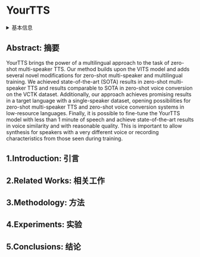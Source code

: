 # YourTTS

<details>
<summary>基本信息</summary>

- 标题: YourTTS: Towards Zero-Shot Multi-Speaker TTS and Zero-Shot Voice Conversion for Everyone
- 作者:
  - 01 [Edresson Casanova](../../Authors/Edresson_Casanova.md)
  - 02 [Julian Weber](../../Authors/Julian_Weber.md)
  - 03 [Christopher Shulby](../../Authors/Christopher_Shulby.md)
  - 04 [Arnaldo Candido Junior](../../Authors/Arnaldo_Candido_Junior.md)
  - 05 [Eren Golge](../../Authors/Eren_Golge.md)
  - 06 [Moacir Antonelli Ponti](../../Authors/Moacir_Antonelli_Ponti.md)
- 机构:
  - [Coqui.AI](../../Institutions/Coqui.AI.md)
- 时间:
  - 预印时间: 2021.12.04 ArXiv v1
  - 预印时间: 2022.01.29 ArXiv v2
  - 预印时间: 2022.02.16 ArXiv v3
  - 预印时间: 2023.04.30 ArXiv v4
  - 更新笔记: 2024.06.18
- 发表:
  - [ICML](../../Publications/ICML.md)
- 链接:
  - [ArXiv](https://arxiv.org/abs/2112.02418)
  - [DOI](https://proceedings.mlr.press/v162/casanova22a.html)
  - [Github](https://github.com/coqui-ai/TTS)
  - [Demo](https://edresson.github.io/YourTTS/)
  - [Scholar](https://scholar.google.com/scholar?cluster=8575580251111777245)
- 标签:
  - [语音合成](../../Tags/SpeechSynthesis.md)
  - [声音转换](../../Tags/VoiceConversion.md)
  - [开源](../../Tags/OpenSource.md)
  - [零样本](../../Tags/Zero-Shot.md)
  - [多说话人](../../Tags/Multi-Speaker.md)
- 页数: 12
- 引用: 46
- 被引: 231
- 数据:

</details>

## Abstract: 摘要

YourTTS brings the power of a multilingual approach to the task of zero-shot multi-speaker TTS.
Our method builds upon the VITS model and adds several novel modifications for zero-shot multi-speaker and multilingual training.
We achieved state-of-the-art (SOTA) results in zero-shot multi-speaker TTS and results comparable to SOTA in zero-shot voice conversion on the VCTK dataset.
Additionally, our approach achieves promising results in a target language with a single-speaker dataset, opening possibilities for zero-shot multi-speaker TTS and zero-shot voice conversion systems in low-resource languages.
Finally, it is possible to fine-tune the YourTTS model with less than 1 minute of speech and achieve state-of-the-art results in voice similarity and with reasonable quality.
This is important to allow synthesis for speakers with a very different voice or recording characteristics from those seen during training.

## 1.Introduction: 引言

## 2.Related Works: 相关工作

## 3.Methodology: 方法

## 4.Experiments: 实验

## 5.Conclusions: 结论
